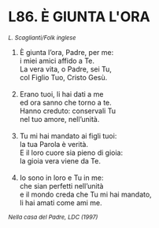 # L86. È GIUNTA L'ORA

<sub><i>L. Scaglianti/Folk inglese</i></sub>
<ol>
	<li>È giunta l’ora, Padre, per me:<br>
		i miei amici  affido a Te.<br>
		La vera vita, o Padre, sei Tu,<br>
		col Figlio Tuo, Cristo Gesù.</li><br>
	<li>Erano tuoi, li hai dati a me<br>
		ed ora sanno che torno a te.<br>
		Hanno creduto: conservali Tu<br>
		nel tuo amore, nell’unità.</li><br>
	<li>Tu mi hai mandato ai figli tuoi:<br>
		la tua Parola  è verità.<br>
		E il loro cuore sia pieno di gioia:<br>
		la gioia vera viene da Te.</li><br>
	<li>Io sono in loro e Tu in me:<br>
		che sian perfetti nell’unità<br>
		e il mondo creda che Tu mi hai mandato,<br>
		li hai amati come ami me.</li>
</ol>
<sub><i>Nella casa del Padre, LDC (1997)</i></sub>
